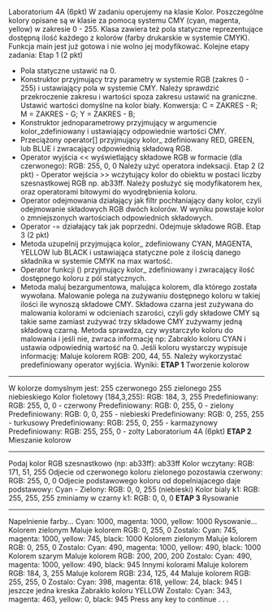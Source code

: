 Laboratorium 4A (6pkt)
W zadaniu operujemy na klasie Kolor. Poszczególne kolory opisane są w klasie za pomocą systemu CMY (cyan, magenta, yellow) w zakresie 0 - 255. Klasa zawiera też pola statyczne reprezentujące dostępną ilość każdego z kolorów (farby drukarskie w systemie CMYK). Funkcja main jest już gotowa i nie wolno jej modyfikować.
Kolejne etapy zadania:
Etap 1 (2 pkt)
- Pola statyczne ustawić na 0.
- Konstruktor przyjmujący trzy parametry w systemie RGB (zakres 0 - 255) i ustawiający pola w systemie CMY. Należy sprawdzić przekroczenie zakresu i wartości spoza zakresu ustawić na graniczne. Ustawić wartości domyślne na kolor biały. Konwersja: C = ZAKRES - R; M = ZAKRES - G; Y = ZAKRES - B;
- Konstruktor jednoparametrowy przyjmujący w argumencie kolor_zdefiniowany i ustawiający odpowiednie wartości CMY.
- Przeciążony operator[] przyjmujący kolor_ zdefiniowany RED, GREEN, lub BLUE i zwracający odpowiednią składową RGB.
- Operator wyjścia << wyświetlający składowe RGB w formacie (dla czerwonego):
RGB: 255, 0, 0
Należy użyć operatora indeksacji.
Etap 2 (2 pkt) - Operator wejścia >> wczytujący kolor do obiektu w postaci liczby szesnastkowej RGB np. ab33ff. Należy posłużyć się modyfikatorem hex, oraz operatorami bitowymi do wyodrębnienia koloru.
- Operator odejmowania działający jak filtr pochłaniający dany kolor, czyli odejmowanie składowych RGB dwóch kolorów. W wyniku powstaje kolor o zmniejszonych wartościach odpowiednich składowych.
- Operator -= działający tak jak poprzedni. Odejmuje składowe RGB.
Etap 3 (2 pkt)
- Metoda uzupelnij przyjmująca kolor_ zdefiniowany CYAN, MAGENTA, YELLOW lub BLACK i ustawiająca statyczne pole z ilością danego składnika w systemie CMYK na max wartość.
- Operator funkcji () przyjmujący kolor_ zdefiniowany i zwracający ilość dostępnego koloru z pól statycznych.
- Metoda maluj bezargumentowa, malująca kolorem, dla którego została wywołana. Malowanie polega na zużywaniu dostępnego koloru w takiej ilości ile wynoszą składowe CMY. Składowa czarna jest zużywana do malowania kolorami w odcieniach szarości, czyli gdy składowe CMY są takie same zamiast zużywać trzy składowe CMY zużywamy jedną składową czarną.
Metoda sprawdza, czy wystarczyło koloru do malowania i jeśli nie, zwraca informację np: Zabraklo koloru CYAN i ustawia odpowiednią wartość na 0. Jeśli koloru wystarczy wypisuje informację: Maluje kolorem RGB: 200, 44, 55.
Należy wykorzystać predefiniowany operator wyjścia.
Wyniki:
****************ETAP 1****************
Tworzenie kolorow
**************************************
W kolorze domyslnym jest:
255 czerwonego
255 zielonego
255 niebieskiego
Kolor fioletowy (184,3,255): RGB: 184, 3, 255
Predefiniowany: RGB: 255, 0, 0 - czerwony
Predefiniowany: RGB: 0, 255, 0 - zielony
Predefiniowany: RGB: 0, 0, 255 - niebieski
Predefiniowany: RGB: 0, 255, 255 - turkusowy
Predefiniowany: RGB: 255, 0, 255 - karmazynowy
Predefiniowany: RGB: 255, 255, 0 - zolty
Laboratorium 4A (6pkt)
****************ETAP 2****************
Mieszanie kolorow
**************************************
Podaj kolor RGB szesnastkowo (np: ab33ff): ab33ff
Kolor wczytany: RGB: 171, 51, 255
Odjecie od czerwonego koloru zielonego pozostawia czerwony: RGB: 255, 0, 0
Odjecie podstawowego koloru od dopelniajacego daje podstawowy:
Cyan - Zielony: RGB: 0, 0, 255 (niebieski)
Kolor bialy k1: RGB: 255, 255, 255
zminiamy w czarny k1: RGB: 0, 0, 0
****************ETAP 3****************
Rysowanie
**************************************
Napelnienie farby...
Cyan: 1000, magenta: 1000, yellow: 1000
Rysowanie...
Kolorem zielonym
Maluje kolorem RGB: 0, 255, 0
Zostalo:
Cyan: 745, magenta: 1000, yellow: 745, black: 1000
Kolorem zielonym
Maluje kolorem RGB: 0, 255, 0
Zostalo:
Cyan: 490, magenta: 1000, yellow: 490, black: 1000
Kolorem szarym
Maluje kolorem RGB: 200, 200, 200
Zostalo:
Cyan: 490, magenta: 1000, yellow: 490, black: 945
Innymi kolorami
Maluje kolorem RGB: 184, 3, 255
Maluje kolorem RGB: 234, 125, 44
Maluje kolorem RGB: 255, 255, 0
Zostalo:
Cyan: 398, magenta: 618, yellow: 24, black: 945
I jeszcze jedna kreska
Zabraklo koloru YELLOW
Zostalo:
Cyan: 343, magenta: 463, yellow: 0, black: 945
Press any key to continue . . .
